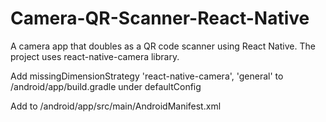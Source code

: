 # Camera-QR-Scanner-React-Native
A camera app that doubles as a QR code scanner using React Native. The project uses react-native-camera library.

Add         missingDimensionStrategy 'react-native-camera', 'general' to /android/app/build.gradle under defaultConfig

Add            <uses-permission android:name="android.permission.CAMERA" />
  <uses-permission android:name="android.permission.RECORD_AUDIO"/>
  <uses-permission android:name="android.permission.READ_EXTERNAL_STORAGE" />
  <uses-permission android:name="android.permission.WRITE_EXTERNAL_STORAGE" />
to /android/app/src/main/AndroidManifest.xml
